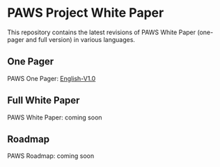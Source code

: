 # PAWS Project White Paper
This repository contains the latest revisions of PAWS White Paper (one-pager and full version) in various languages. 

## One Pager
PAWS One Pager: [English-V1.0](PAWS_OnePager_Eng.pdf)

## Full White Paper
PAWS White Paper: coming soon

## Roadmap
PAWS Roadmap: coming soon
